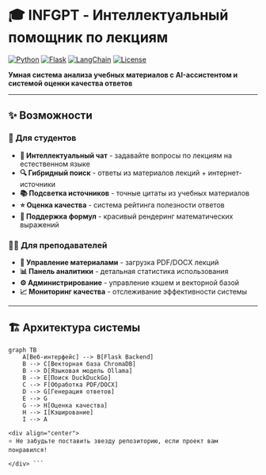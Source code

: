 # 🎓 INFGPT - Интеллектуальный помощник по лекциям

[![Python](https://img.shields.io/badge/Python-3.9+-blue.svg)](https://python.org)
[![Flask](https://img.shields.io/badge/Flask-2.3.3-green.svg)](https://flask.palletsprojects.com/)
[![LangChain](https://img.shields.io/badge/LangChain-0.0.347-orange.svg)](https://langchain.com)
[![License](https://img.shields.io/badge/License-MIT-yellow.svg)](https://opensource.org/licenses/MIT)

**Умная система анализа учебных материалов с AI-ассистентом и системой оценки качества ответов**

---

## ✨ Возможности

### 🎯 Для студентов
- **💬 Интеллектуальный чат** - задавайте вопросы по лекциям на естественном языке
- **🔍 Гибридный поиск** - ответы из материалов лекций + интернет-источники
- **📚 Подсветка источников** - точные цитаты из учебных материалов
- **⭐ Оценка качества** - система рейтинга полезности ответов
- **🎨 Поддержка формул** - красивый рендеринг математических выражений

### 👨‍🏫 Для преподавателей
- **📁 Управление материалами** - загрузка PDF/DOCX лекций
- **📊 Панель аналитики** - детальная статистика использования
- **⚙️ Администрирование** - управление кэшем и векторной базой
- **📈 Мониторинг качества** - отслеживание эффективности системы

---

## 🏗️ Архитектура системы

```mermaid
graph TB
    A[Веб-интерфейс] --> B[Flask Backend]
    B --> C[Векторная база ChromaDB]
    B --> D[Языковая модель Ollama]
    B --> E[Поиск DuckDuckGo]
    C --> F[Обработка PDF/DOCX]
    D --> G[Генерация ответов]
    E --> G
    G --> H[Оценка качества]
    H --> I[Кэширование]
    I --> A

<div align="center">
⭐ Не забудьте поставить звезду репозиторию, если проект вам понравился!

</div> ```
